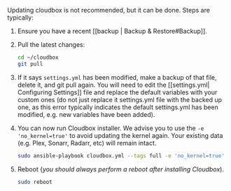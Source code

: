 Updating cloudbox is not recommended, but it can be done. Steps are typically:

1. Ensure you have a recent [[backup | Backup & Restore#Backup]]. 


2. Pull the latest changes:

   ```bash
   cd ~/cloudbox
   git pull
   ```

3. If it says `settings.yml` has been modified, make a backup of that file, delete it, and git pull again. You will need to edit the [[settings.yml| Configuring Settings]] file and replace the default variables with your custom ones (do not just replace it settings.yml file with the backed up one, as this error typically indicates the default settings.yml has been modified, e.g. new variables have been added).

4. You can now run Cloudbox installer. We advise you to use the `-e 'no_kernel=true'` to avoid updating the kernel again. Your existing data (e.g. Plex, Sonarr, Radarr, etc) will remain intact.

   ```bash
   sudo ansible-playbook cloudbox.yml --tags full -e 'no_kernel=true'
   ```

5. Reboot {_you should always perform a reboot after installing Cloudbox_).

   ```bash
   sudo reboot
   ```


